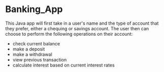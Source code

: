 # Banking_App
This Java app will first take in a user's name and the type of account that they prefer, either a chequing or savings account. The user then can choose to perform the following operations on their account:
- check current balance
- make a deposit
- make a withdrawal
- view previous transaction
- calculate interest based on current interest rates
